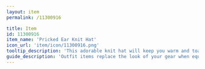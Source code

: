 ```yaml
---
layout: item
permalink: /11300916

title: Item
id: 11300916
item_name: 'Pricked Ear Knit Hat'
icon_url: 'item/icon/11300916.png'
tooltip_description: 'This adorable knit hat will keep you warm and toasty.'
guide_description: 'Outfit items replace the look of your gear when equipped.'
---
```


